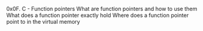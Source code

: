 0x0F. C - Function pointers
What are function pointers and how to use them
What does a function pointer exactly hold
Where does a function pointer point to in the virtual memory
